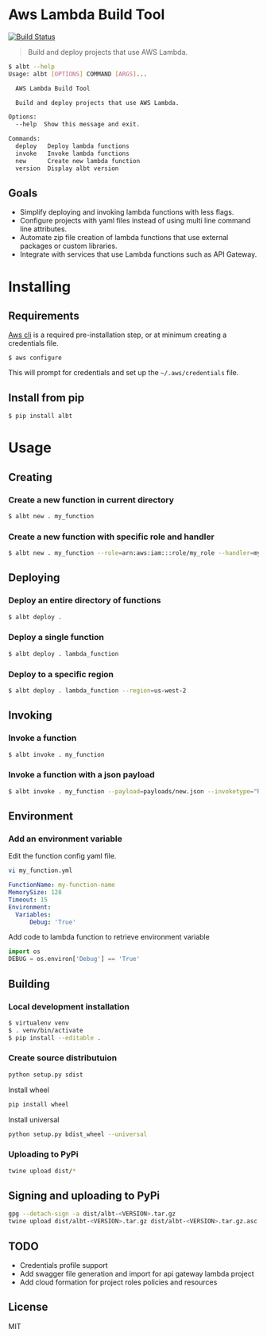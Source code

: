 # Aws Lambda Build Tool

[![Build Status](https://travis-ci.org/geothird/albt.svg?branch=master)](https://travis-ci.org/geothird/albt)

> Build and deploy projects that use AWS Lambda.

```bash
$ albt --help
Usage: albt [OPTIONS] COMMAND [ARGS]...

  AWS Lambda Build Tool

  Build and deploy projects that use AWS Lambda.

Options:
  --help  Show this message and exit.

Commands:
  deploy   Deploy lambda functions
  invoke   Invoke lambda functions
  new      Create new lambda function
  version  Display albt version
```

## Goals

- Simplify deploying and invoking lambda functions with less flags.
- Configure projects with yaml files instead of using multi line command line attributes. 
- Automate zip file creation of lambda functions that use external packages or custom libraries.
- Integrate with services that use Lambda functions such as API Gateway.

# Installing

## Requirements

[Aws cli](http://aws.amazon.com/cli/) is a required pre-installation step, or at minimum creating a credentials file.

```bashg
$ aws configure
```
This will prompt for credentials and set up the `~/.aws/credentials` file.

## Install from pip

```bash
$ pip install albt
```

# Usage

## Creating

### Create a new function in current directory

```bash
$ albt new . my_function
```

### Create a new function with specific role and handler

```bash
$ albt new . my_function --role=arn:aws:iam:::role/my_role --handler=my_handler
```


## Deploying

### Deploy an entire directory of functions

```bash
$ albt deploy .
```

### Deploy a single function

```bash
$ albt deploy . lambda_function
```

### Deploy to a specific region

```bash
$ albt deploy . lambda_function --region=us-west-2
```

## Invoking

### Invoke a function

```bash
$ albt invoke . my_function
```

### Invoke a function with a json payload

```bash
$ albt invoke . my_function --payload=payloads/new.json --invoketype="RequestResponse"
```

## Environment

### Add an environment variable

Edit the function config yaml file.

```bash
vi my_function.yml
```
```yaml
FunctionName: my-function-name
MemorySize: 128
Timeout: 15
Environment:
  Variables:
      Debug: 'True'
```

Add code to lambda function to retrieve environment variable
```python
import os
DEBUG = os.environ['Debug'] == 'True'
```

## Building

### Local development installation

```bash
$ virtualenv venv
$ . venv/bin/activate
$ pip install --editable .
```

### Create source distributuion

```bash
python setup.py sdist
```

Install wheel

```bash
pip install wheel
```

Install universal

```bash
python setup.py bdist_wheel --universal
```

### Uploading to PyPi

```bash
twine upload dist/*
```

## Signing and uploading to PyPi

```bash
gpg --detach-sign -a dist/albt-<VERSION>.tar.gz
twine upload dist/albt-<VERSION>.tar.gz dist/albt-<VERSION>.tar.gz.asc
```

## TODO

- Credentials profile support
- Add swagger file generation and import for api gateway lambda project
- Add cloud formation for project roles policies and resources

## License

MIT